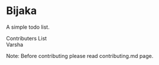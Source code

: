 # Bijaka
A simple todo list.

Contributers List<br>
Varsha<br>

Note: Before contributing please read contributing.md page.
